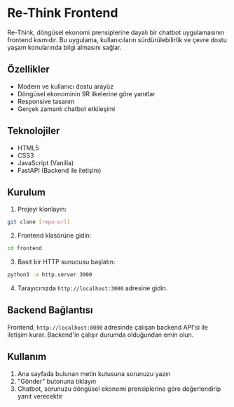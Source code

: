 # Re-Think Frontend

Re-Think, döngüsel ekonomi prensiplerine dayalı bir chatbot uygulamasının frontend kısmıdır. Bu uygulama, kullanıcıların sürdürülebilirlik ve çevre dostu yaşam konularında bilgi almasını sağlar.

## Özellikler

- Modern ve kullanıcı dostu arayüz
- Döngüsel ekonominin 9R ilkelerine göre yanıtlar
- Responsive tasarım
- Gerçek zamanlı chatbot etkileşimi

## Teknolojiler

- HTML5
- CSS3
- JavaScript (Vanilla)
- FastAPI (Backend ile iletişim)

## Kurulum

1. Projeyi klonlayın:
```bash
git clone [repo-url]
```

2. Frontend klasörüne gidin:
```bash
cd frontend
```

3. Basit bir HTTP sunucusu başlatın:
```bash
python3 -m http.server 3000
```

4. Tarayıcınızda `http://localhost:3000` adresine gidin.

## Backend Bağlantısı

Frontend, `http://localhost:8000` adresinde çalışan backend API'si ile iletişim kurar. Backend'in çalışır durumda olduğundan emin olun.

## Kullanım

1. Ana sayfada bulunan metin kutusuna sorunuzu yazın
2. "Gönder" butonuna tıklayın
3. Chatbot, sorunuzu döngüsel ekonomi prensiplerine göre değerlendirip yanıt verecektir

